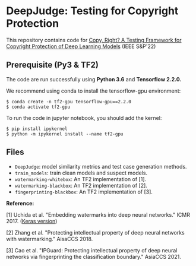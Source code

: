 # DeepJudge: Testing for Copyright Protection 
This repository contains code for [Copy, Right? A Testing Framework for Copyright Protection of Deep Learning Models](https://arxiv.org/abs/2112.05588) (IEEE S&P'22)


## Prerequisite (Py3 & TF2) 
The code are run successfully using **Python 3.6** and **Tensorflow 2.2.0.** 

We recommend using conda to install the tensorflow-gpu environment:

```shell
$ conda create -n tf2-gpu tensorflow-gpu==2.2.0
$ conda activate tf2-gpu
```

To run the code in jupyter notebook, you should add the kernel: 

```shell
$ pip install ipykernel
$ python -m ipykernel install --name tf2-gpu
```


## Files
- `DeepJudge`: model similarity metrics and test case generation methods.
- `train_models`: train clean models and suspect models.
- `watermarking-whitebox`: An TF2 implementation of [1]. 
- `watermarking-blackbox`: An TF2 implementation of [2]. 
- `fingerprinting-blackbox`: An TF2 implementation of [3]. 


**Reference:** 

[1] Uchida et al. "Embedding watermarks into deep neural networks." ICMR 2017. ([Keras version](https://github.com/yu4u/dnn-watermark))

[2] Zhang et al. "Protecting intellectual property of deep neural networks with watermarking." AisaCCS 2018.

[3] Cao et al. "IPGuard: Protecting intellectual property of deep neural networks via fingerprinting the classification boundary." AsiaCCS 2021.


<!-- ## To run

See the `README.md` file in each directory -->
